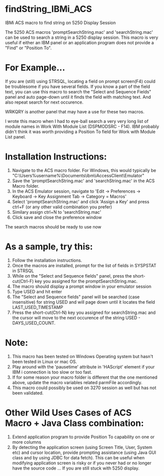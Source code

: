 # findString_IBMi_ACS
IBMi ACS macro to find string on 5250 Display Session

The 5250 ACS macros 'promptSearchString.mac' and 'searchString.mac' can be used to search a string in a 5250 display session. This macro is very useful if either an IBM panel or an application program does not provide a "Find" or "Position To". 

For Example...
=================================
If you are (still) using STRSQL, locating a field on prompt screen(F4) could be troublesome if you have several fields. If you know a part of the field text, you can use this macro to search the "Select and Sequence Fields" panel and auto page-down until it finds the field with matching text. And also repeat search for next occurence.

WRKQRY is another panel that may have a use for these two macros. 

I wrote this macro when I had to eye-ball search a very very long list of module names in Work With Module List (DSPMODSRC - F14). IBM probably didn't think it was worth providing a Position To field for Work with Module List panel.


Installation Instructions:
=================================
1) Navigate to the ACS macro folder. For Windows, this would typically be "C:\Users\%username%\Documents\ibm\iAccessClient\Emulator\"
2) Save the 'promptSearchString.mac' and 'searchString.mac' in the ACS Macro folder.
3) In the ACS Emulator session, navigate to 'Edit -> Preferences -> Keyboard -> Key Assignment Tab -> Category = Macros'
4) Select 'promptSearchString.mac' and click 'Assign a Key' and press ctrl+F (or any other valid combination you prefer)
5) Similary assign ctrl+N to 'searchString.mac'
6) Click save and close the preference window

The search macros should be ready to use now


As a sample, try this:
======================
1) Follow the installation instructions.
2) Once the macros are installed, prompt for the list of fields in SYSPSTAT in STRSQL
3) While on the "Select and Sequence fields" panel, press the short-cut(Ctrl-F) key you assigned for the promptSearchString.mac.
4) The macro should display a prompt window in your emulator session
5) Type USED and hit enter
6) The "Select and Sequence fields" panel will be searched (case insensitive) for string USED and will page down until it locates the field LAST_USED_TIMESTAMP
7) Press the short-cut(Ctrl-N) key you assigned for searchString.mac and the cursor will move to the next occurence of the string USED - DAYS_USED_COUNT.


Note:
======
1) This macro has been tested on Windows Operating system but hasn't been tested in Linux or mac OS.
2) Play around with the 'pausetime' attribute in 'HAScript' element if your IBM i connection is too slow or too fast.
3) If for some reason your macro folder is different that the one mentioned above, update the macro variables related parmFile accordingly.
4) This macro could possibly be used on 3270 session as well but has not been validated.


Other Wild Uses Cases of ACS Macro + Java Class combination:
===========================================================
1) Extend application program to provide Position To capability on one or more columns
2) By detecting the application screen (using Screen Title, User, System etc) and cursor location, provide prompting assistance (using Java GUI class and by using JDBC for data fetch). 
This can be useful when modifying application screen is risky or if you never had or no longer have the source code ... If you are still stuck with 5250 display.

